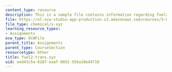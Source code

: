 ```yaml
---
content_type: resource
description: This is a sample file contains information regarding fuel2-trans.xyz.
file: https://ol-ocw-studio-app-production.s3.amazonaws.com/courses/3-021j-introduction-to-modeling-and-simulation-spring-2012/eed43c5a8187eaaf8052556a18ed4710_fuel2-trans.xyz
file_type: chemical/x-xyz
learning_resource_types:
- Assignments
ocw_type: OCWFile
parent_title: Assignments
parent_type: CourseSection
resourcetype: Other
title: fuel2-trans.xyz
uid: eed43c5a-8187-eaaf-8052-556a18ed4710
---
```

